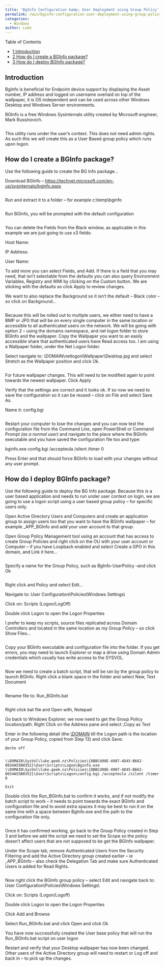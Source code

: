 ```yaml
---
title: 'BgInfo Configuration &amp; User Deployment using Group Policy'
permalink: /win/bginfo-configuration-user-deployment-using-group-policy/
categories:
  - Windows
author: Luke
---
```

<div id="toc_container" class="no_bullets">
  <p class="toc_title">
    Table of Contents
  </p>
  
  <ul class="toc_list">
    <li>
      <a href="#Introduction"><span class="toc_number toc_depth_1">1</span> Introduction</a>
    </li>
    <li>
      <a href="#How_do_I_create_a_BGInfo_package"><span class="toc_number toc_depth_1">2</span> How do I create a BGInfo package?</a>
    </li>
    <li>
      <a href="#How_do_I_deploy_BGInfo_package"><span class="toc_number toc_depth_1">3</span> How do I deploy BGInfo package?</a>
    </li>
  </ul>
</div>

## <span id="Introduction">Introduction</span>

BgInfo is beneficial for Endpoint device support by displaying the Asset number, IP address and logged on username overlaid on top of the wallpaper, it is OS independent and can be used across other Windows Desktop and Windows Server environments.

BGInfo is a free Windows Sysinternals utility created by Microsoft engineer, Mark Russinovich.

<img src="https://i2.wp.com/luke.geek.nz/wp-content/uploads/2016/12/121216_0805_BgInfoConfi1.jpg?w=1500" alt="" data-recalc-dims="1" />

This utility runs under the user&#8217;s context. This does not need admin rights. As such this we will create this as a User Based group policy which runs upon logon.

## <span id="How_do_I_create_a_BGInfo_package">How do I create a BGInfo package?</span>

Use the following guide to create the BG Info package&#8230;


Download BGInfo &#8211; <a href="https://technet.microsoft.com/en-us/sysinternals/bginfo.aspx" target="_blank">https://technet.microsoft.com/en-us/sysinternals/bginfo.aspx</a>


<img src="https://i1.wp.com/luke.geek.nz/wp-content/uploads/2016/12/121216_0805_BgInfoConfi2.png?w=1500" alt="" data-recalc-dims="1" />

Run and extract it to a folder – for example c:\temp\bginfo


<img src="https://i0.wp.com/luke.geek.nz/wp-content/uploads/2016/12/121216_0805_BgInfoConfi3.png?w=1500" alt="" data-recalc-dims="1" />


Run BGInfo, you will be prompted with the default configuration


<img src="https://i2.wp.com/luke.geek.nz/wp-content/uploads/2016/12/121216_0805_BgInfoConfi4.png?w=1500" alt="" data-recalc-dims="1" />


You can delete the Fields from the Black window, as applicable in this example we are just going to use x3 fields:


Host Name:    <Host Name>

IP Address:    <IP Address>

User Name:    <User Name>


To add more you can select Fields, and Add. If there is a field that you may need, that isn&#8217;t selectable from the defaults you can also query Environment Variables, Registry and WMI by clicking on the Custom button. We are sticking with the defaults so click Apply to review changes.


We want to also replace the Background so it isn&#8217;t the default – Black color – so click on Background…


<img src="https://i0.wp.com/luke.geek.nz/wp-content/uploads/2016/12/121216_0805_BgInfoConfi5.png?w=1500" alt="" data-recalc-dims="1" />


Because this will be rolled out to multiple users, we either need to have a BMP or JPG that will be on every single computer in the same location or accessible to all authenticated users on the network. We will be going with option 2 – using the domains namespace, and net logon folder to store BGInfo and the wallpaper. Copy the Wallpaper you want to an easily accessible share that authenticated users have Read access too. I am using a Wallpaper folder, under the Net Logon folder.



Select navigate to: \\DOMAIN\netlogon\Wallpaper\Desktop.jpg and select Stretch as the Wallpaper position and click Ok.


<img src="https://i1.wp.com/luke.geek.nz/wp-content/uploads/2016/12/121216_0805_BgInfoConfi6.png?w=1500" alt="" data-recalc-dims="1" />


For future wallpaper changes. This will need to be modified again to point towards the newest wallpaper. Click Apply

 Verify that the settings are correct and it looks ok. If so now we need to save the configuration so it can be reused – click on File and select Save As.

Name it: config.bgi

<img src="https://i2.wp.com/luke.geek.nz/wp-content/uploads/2016/12/121216_0805_BgInfoConfi7.png?w=1500" alt="" data-recalc-dims="1" />


Restart your computer to lose the changes and you can now test the configuration file from the Command Line, open PowerShell or Command Prompt <em>(as a normal user)</em> and navigate to the place where the BGInfo executable and you have saved the configuration file too and type:

bginfo.exe config.bgi /accepteula /silent /timer 0

Press Enter and that should force BGInfo to load with your changes without any user prompt.


## <span id="How_do_I_deploy_BGInfo_package">How do I deploy BGInfo package?</span>

Use the following guide to deploy the BG Info package. Because this is a user based application and needs to run under user context on login, we are going to use a logon script using a user based group policy – for specific users only.


Open Active Directory Users and Computers and create an application group to assign users too that you want to have the BGInfo wallpaper – for example _APP_BGInfo and add your user account to that group.

Open Group Policy Management tool using an account that has access to create Group Policies and right click on the OU with your user account or Computer – if you have Loopback enabled and select Create a GPO in this domain, and Link it here…

<img src="https://i0.wp.com/luke.geek.nz/wp-content/uploads/2016/12/121216_0805_BgInfoConfi8.png?w=1500" alt="" data-recalc-dims="1" />

Specify a name for the Group Policy, such as BgInfo-UserPolicy –and click Ok

<img src="https://i0.wp.com/luke.geek.nz/wp-content/uploads/2016/12/121216_0805_BgInfoConfi9.png?w=1500" alt="" data-recalc-dims="1" />

Right click and Policy and select Edit…

Navigate to: User Configuration\Policies\Windows Settings\

Click on: Scripts (Logon/LogOff)
 
Double click Logon to open the Logon Properties

 I prefer to keep my scripts, source files replicated across Domain Controllers and located in the same location as my Group Policy – so click Show Files…

<img src="https://i2.wp.com/luke.geek.nz/wp-content/uploads/2016/12/121216_0805_BgInfoConfi10.png?w=1500" alt="" data-recalc-dims="1" />

Copy your BGInfo executable and configuration file into the folder. If you get errors, you may need to launch Explorer or map a drive using Domain Admin credentials which usually has write access to the SYSVOL.

<img src="https://i2.wp.com/luke.geek.nz/wp-content/uploads/2016/12/121216_0805_BgInfoConfi11.png?w=1500" alt="" data-recalc-dims="1" />

Now we need to create a batch script, that will be ran by the group policy to launch BGInfo. Right click a blank space in the folder and select New, Text Document
 
<img src="https://i1.wp.com/luke.geek.nz/wp-content/uploads/2016/12/121216_0805_BgInfoConfi12.png?w=1500" alt="" data-recalc-dims="1" />

Rename file to: Run_BGInfo.bat

<img src="https://i0.wp.com/luke.geek.nz/wp-content/uploads/2016/12/121216_0805_BgInfoConfi13.png?w=1500" alt="" data-recalc-dims="1" />

Right click bat file and Open with, Notepad
  
Go back to Windows Explorer; we now need to get the Group Policy location/path. Right Click on the Address pane and select ;Copy as Text

Enter in the following detail (the <a href="///\\DOMAIN">\\DOMAIN</a> till the Logon path is the location of your Group Policy, copied from Step 13) and click Save:

    @echo off


    \\DOMAIN\SysVol\luke.geek.nz\Policies\{8BBCd98E-4907-4D45-B662-8034A55B0352}\User\Scripts\Logon\Bginfo.exe \\DOMAIN\SysVol\luke.geek.nz\Policies\{8BBCd98E-4907-4D45-B662-8034A55B0352}\User\Scripts\Logon\config.bgi /accepteula /silent /timer 0

    Exit

Double click the Run_BGInfo.bat to confirm it works, and if not modify the batch script to work – it needs to point towards the exact BGInfo and configuration file and to avoid extra spaces it may be best to run it on the same line with a space between BgInfo.exe and the path to the configuration file only.

<img src="https://i1.wp.com/luke.geek.nz/wp-content/uploads/2016/12/121216_0805_BgInfoConfi14.png?w=1500" alt="" data-recalc-dims="1" />

Once it has confirmed working, go back to the Group Policy created in Step 3 and before we add the script we need to set the Scope so the policy doesn&#8217;t affect users that are not supposed to be get the BGInfo wallpaper.
 
 Under the Scope tab, remove Authenticated Users from the Security Filtering and add the Active Directory group created earlier – ie _APP_BGInfo – also check the Delegation Tab and make sure Authenticated Users is added for Read Rights.

<img src="https://i1.wp.com/luke.geek.nz/wp-content/uploads/2016/12/121216_0805_BgInfoConfi15.png?w=1500" alt="" data-recalc-dims="1" />

Now right click the BGInfo group policy – select Edit and navigate back to: User Configuration\Policies\Windows Settings\
 
Click on: Scripts (Logon/Logoff)
 
Double click Logon to open the Logon Properties

Click Add and Browse
 
Select Run_BGInfo.bat and click Open and click Ok
 
You have now successfully created the User base policy that will run the Run_BGInfo.bat script on user logon
 
Restart and verify that your Desktop wallpaper has now been changed. Other users of the Active Directory group will need to restart or Log off and back in &#8211; to pick up the changes.
   
<img src="https://i2.wp.com/luke.geek.nz/wp-content/uploads/2016/12/121216_0805_BgInfoConfi16.png?w=1500" alt="" data-recalc-dims="1" />
